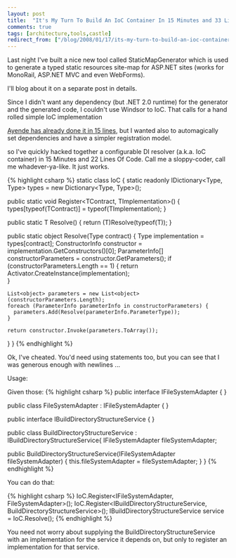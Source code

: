 ```yaml
---
layout: post
title:  "It's My Turn To Build An IoC Container In 15 Minutes and 33 Lines"
comments: true
tags: [architecture,tools,castle]
redirect_from: ["/blog/2008/01/17/its-my-turn-to-build-an-ioc-container-in-15-minutes-and-33-lines.aspx","/Blog/2008/01/17/its-my-turn-to-build-an-ioc-container-in-15-minutes-and-33-lines.aspx"]
---
```



Last night I've built a nice new tool called StaticMapGenerator which is used to generate a typed static resources site-map for ASP.NET sites (works for MonoRail, ASP.NET MVC and even WebForms).

I'll blog about it on a separate post in details.

Since I didn't want any dependency (but .NET 2.0 runtime) for the generator and the generated code, I couldn't use Windsor to IoC. That calls for a hand rolled simple IoC implementation

[Ayende has already done it in 15 lines](http://www.ayende.com/Blog/archive/2007/10/20/Building-an-IoC-container-in-15-lines-of-code.aspx), but I wanted also to automagically set dependencies and have a simpler registration model.

so I've quickly hacked together a configurable DI resolver (a.k.a. IoC container) in 15 Minutes and 22 Lines Of Code. Call me a sloppy-coder, call me whadever-ya-like. It just works.

{% highlight csharp %}
static class IoC {
  static readonly IDictionary<Type, Type> types = new Dictionary<Type, Type>();

  public static void Register<TContract, TImplementation>()  { 
    types[typeof(TContract)] = typeof(TImplementation);
  }

  public static T Resolve<T>()  {
    return (T)Resolve(typeof(T));
  }

  public static object Resolve(Type contract) {
    Type implementation = types[contract];
    ConstructorInfo constructor = implementation.GetConstructors()[0];
    ParameterInfo[] constructorParameters = constructor.GetParameters();
    if (constructorParameters.Length == 1) { 
      return Activator.CreateInstance(implementation);  
    }
    
    List<object> parameters = new List<object>(constructorParameters.Length);
    foreach (ParameterInfo parameterInfo in constructorParameters) {  
      parameters.Add(Resolve(parameterInfo.ParameterType));
    }

    return constructor.Invoke(parameters.ToArray()); 
  }
}
{% endhighlight %}

Ok, I've cheated. You'd need using statements too, but you can see that I was generous enough with newlines ...

Usage:

Given those:
{% highlight csharp %}
public interface IFileSystemAdapter { }

public class FileSystemAdapter : IFileSystemAdapter { }

public interface IBuildDirectoryStructureService { }

public class BuildDirectoryStructureService : IBuildDirectoryStructureService{ 
  IFileSystemAdapter fileSystemAdapter; 

  public BuildDirectoryStructureService(IFileSystemAdapter fileSystemAdapter) { 
    this.fileSystemAdapter = fileSystemAdapter; 
  }
}
{% endhighlight %}


You can do that:

{% highlight csharp %}
IoC.Register<IFileSystemAdapter, FileSystemAdapter>();
IoC.Register<IBuildDirectoryStructureService, BuildDirectoryStructureService>(); 
IBuildDirectoryStructureService service = IoC.Resolve<IBuildDirectoryStructureService>();
{% endhighlight %}

You need not worry about supplying the BuildDirectoryStructureService with an implementation for the service it depends on, but only to register an implementation for that service.
